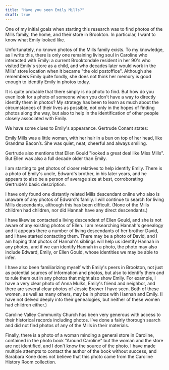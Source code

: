 ```yaml
---
title: "Have you seen Emily Mills?"
draft: true
---
```


One of my initial goals when starting this research was to find photos of the Mills family, the home, and their store in Brookton. In particular, I want to know what Emily looked like.

Unfortunately, no known photos of the Mills family exists. To my knowledge, as I write this, there is only one remaining living soul in Caroline who interacted with Emily: a current Brooktondale resident in her 90's who visited Emily's store as a child, and who decades later would work in the Mills' store location when it became "the old postoffice". Although she remembers Emily quite fondly, she does not think her memory is good enough to identify Emily in photos today.

It is quite probable that there simply is no photo to find. But how do you even look for a photo of someone when you don't have a way to directly identify them in photos? My strategy has been to learn as much about the circumstances of their lives as possible, not only in the hopes of finding photos along the way, but also to help in the identification of other people closely associated with Emily.

We have some clues to Emily's appearance. Gertrude Conant states:

Emily Mills was a little woman, with her hair in a bun on top of her head, like Grandma Bacon’s. She was quiet, neat, cheerful and always smiling.

Gertrude also mentions that Ellen Gould "looked a great deal like Miss Mills". But Ellen was also a full decade older than Emily.

I am starting to get photos of closer relatives to help identify Emily. There is a photo of Emily's uncle, Edward's brother, in his later years, and he appears to also be a person of average size at best, corroborating Gertrude's basic description.

I have only found one distantly related Mills descendant online who also is unaware of any photos of Edward's family. I will continue to search for living Mills descendants, although this has been difficult. (None of the Mills children had children, nor did Hannah have any direct descendants.)

I have likewise contacted a living descendent of Ellen Gould, and she is not aware of any existing photos of Ellen. I am researching Hannah's genealogy and it appears there a number of living descendants of her brother David, and I have started contacting them. There may be a photo of David, and I am hoping that photos of Hannah's siblings will help us identify Hannah in any photos, and if we can identify Hannah in a photo, the photo may also include Edward, Emily, or Ellen Gould, whose identities we may be able to infer.

I have also been familiarizing myself with Emily's peers in Brookton, not just as potential sources of information and photos, but also to identify them and to rule them out in any photos that might also show Emily. For example, I have a very clear photo of Anna Mulks, Emily's friend and neighbor, and there are several clear photos of Jessie Brewer I have seen. Both of these women, as well as many others, may be in photos with Hannah and Emily. (I have not delved deeply into their genealogies, but neither of these women had children either.)

Caroline Valley Community Church has been very generous with access to their historical records including photos. I've done a fairly thorough search and did not find photos of any of the Mills in their materials.

Finally, there is a photo of a woman minding a general store in Caroline, contained in the photo book "Around Caroline" but the woman and the store are not identified, and I don't know the source of the photo. I have made multiple attempts to contact the author of the book without success, and Barabara Kone does not believe that this photo came from the Caroline History Room collection.


